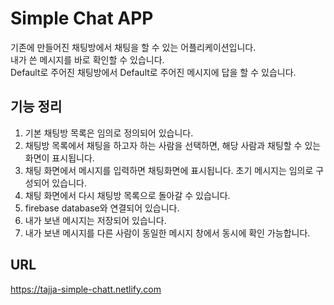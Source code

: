 # Simple Chat APP
기존에 만들어진 채팅방에서 채팅을 할 수 있는 어플리케이션입니다. \
내가 쓴 메시지를 바로 확인할 수 있습니다. \
Default로 주어진 채팅방에서 Default로 주어진 메시지에 답을 할 수 있습니다.

## 기능 정리
1. 기본 채팅방 목록은 임의로 정의되어 있습니다.
2. 채팅방 목록에서 채팅을 하고자 하는 사람을 선택하면, 해당 사람과 채팅할 수 있는 화면이 표시됩니다.
3. 채팅 화면에서 메시지를 입력하면 채팅화면에 표시됩니다. 초기 메시지는 임의로 구성되어 있습니다.
4. 채팅 화면에서 다시 채팅방 목록으로 돌아갈 수 있습니다.
5. firebase database와 연결되어 있습니다.
6. 내가 보낸 메시지는 저장되어 있습니다.
7. 내가 보낸 메시지를 다른 사람이 동일한 메시지 창에서 동시에 확인 가능합니다.

## URL
https://tajja-simple-chatt.netlify.com
